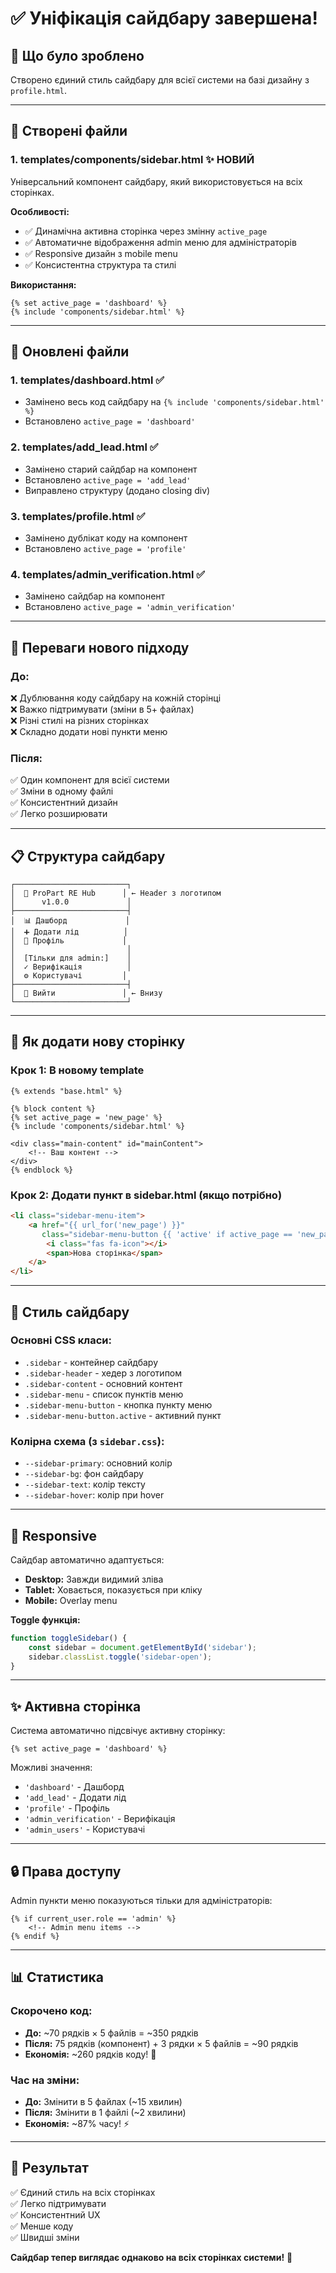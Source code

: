 # ✅ Уніфікація сайдбару завершена!

## 🎨 Що було зроблено

Створено єдиний стиль сайдбару для всієї системи на базі дизайну з `profile.html`.

---

## 📁 Створені файли

### 1. **templates/components/sidebar.html** ✨ НОВИЙ
Універсальний компонент сайдбару, який використовується на всіх сторінках.

**Особливості:**
- ✅ Динамічна активна сторінка через змінну `active_page`
- ✅ Автоматичне відображення admin меню для адміністраторів
- ✅ Responsive дизайн з mobile menu
- ✅ Консистентна структура та стилі

**Використання:**
```jinja
{% set active_page = 'dashboard' %}
{% include 'components/sidebar.html' %}
```

---

## 🔄 Оновлені файли

### 1. **templates/dashboard.html** ✅
- Замінено весь код сайдбару на `{% include 'components/sidebar.html' %}`
- Встановлено `active_page = 'dashboard'`

### 2. **templates/add_lead.html** ✅
- Замінено старий сайдбар на компонент
- Встановлено `active_page = 'add_lead'`
- Виправлено структуру (додано closing div)

### 3. **templates/profile.html** ✅
- Замінено дублікат коду на компонент
- Встановлено `active_page = 'profile'`

### 4. **templates/admin_verification.html** ✅
- Замінено сайдбар на компонент
- Встановлено `active_page = 'admin_verification'`

---

## 🎯 Переваги нового підходу

### До:
❌ Дублювання коду сайдбару на кожній сторінці  
❌ Важко підтримувати (зміни в 5+ файлах)  
❌ Різні стилі на різних сторінках  
❌ Складно додати нові пункти меню  

### Після:
✅ Один компонент для всієї системи  
✅ Зміни в одному файлі  
✅ Консистентний дизайн  
✅ Легко розширювати  

---

## 📋 Структура сайдбару

```
┌─────────────────────────┐
│  🏢 ProPart RE Hub      │ ← Header з логотипом
│      v1.0.0             │
├─────────────────────────┤
│  📊 Дашборд             │
│  ➕ Додати лід          │
│  👤 Профіль             │
│                         │
│  [Тільки для admin:]    │
│  ✓ Верифікація          │
│  ⚙️ Користувачі         │
├─────────────────────────┤
│  🚪 Вийти               │ ← Внизу
└─────────────────────────┘
```

---

## 🚀 Як додати нову сторінку

### Крок 1: В новому template
```jinja
{% extends "base.html" %}

{% block content %}
{% set active_page = 'new_page' %}
{% include 'components/sidebar.html' %}

<div class="main-content" id="mainContent">
    <!-- Ваш контент -->
</div>
{% endblock %}
```

### Крок 2: Додати пункт в sidebar.html (якщо потрібно)
```html
<li class="sidebar-menu-item">
    <a href="{{ url_for('new_page') }}" 
       class="sidebar-menu-button {{ 'active' if active_page == 'new_page' else '' }}">
        <i class="fas fa-icon"></i>
        <span>Нова сторінка</span>
    </a>
</li>
```

---

## 🎨 Стиль сайдбару

### Основні CSS класи:
- `.sidebar` - контейнер сайдбару
- `.sidebar-header` - хедер з логотипом
- `.sidebar-content` - основний контент
- `.sidebar-menu` - список пунктів меню
- `.sidebar-menu-button` - кнопка пункту меню
- `.sidebar-menu-button.active` - активний пункт

### Колірна схема (з `sidebar.css`):
- `--sidebar-primary`: основний колір
- `--sidebar-bg`: фон сайдбару
- `--sidebar-text`: колір тексту
- `--sidebar-hover`: колір при hover

---

## 📱 Responsive

Сайдбар автоматично адаптується:
- **Desktop:** Завжди видимий зліва
- **Tablet:** Ховається, показується при кліку
- **Mobile:** Overlay menu

**Toggle функція:**
```javascript
function toggleSidebar() {
    const sidebar = document.getElementById('sidebar');
    sidebar.classList.toggle('sidebar-open');
}
```

---

## ✨ Активна сторінка

Система автоматично підсвічує активну сторінку:

```jinja
{% set active_page = 'dashboard' %}
```

Можливі значення:
- `'dashboard'` - Дашборд
- `'add_lead'` - Додати лід
- `'profile'` - Профіль
- `'admin_verification'` - Верифікація
- `'admin_users'` - Користувачі

---

## 🔒 Права доступу

Admin пункти меню показуються тільки для адміністраторів:

```jinja
{% if current_user.role == 'admin' %}
    <!-- Admin menu items -->
{% endif %}
```

---

## 📊 Статистика

### Скорочено код:
- **До:** ~70 рядків × 5 файлів = ~350 рядків
- **Після:** 75 рядків (компонент) + 3 рядки × 5 файлів = ~90 рядків
- **Економія:** ~260 рядків коду! 🎉

### Час на зміни:
- **До:** Змінити в 5 файлах (~15 хвилин)
- **Після:** Змінити в 1 файлі (~2 хвилини)
- **Економія:** ~87% часу! ⚡

---

## 🎉 Результат

✅ Єдиний стиль на всіх сторінках  
✅ Легко підтримувати  
✅ Консистентний UX  
✅ Менше коду  
✅ Швидші зміни  

**Сайдбар тепер виглядає однаково на всіх сторінках системи!** 🚀

